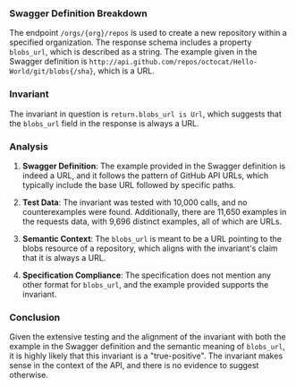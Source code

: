 ### Swagger Definition Breakdown
The endpoint `/orgs/{org}/repos` is used to create a new repository within a specified organization. The response schema includes a property `blobs_url`, which is described as a string. The example given in the Swagger definition is `http://api.github.com/repos/octocat/Hello-World/git/blobs{/sha}`, which is a URL.

### Invariant
The invariant in question is `return.blobs_url is Url`, which suggests that the `blobs_url` field in the response is always a URL.

### Analysis
1. **Swagger Definition**: The example provided in the Swagger definition is indeed a URL, and it follows the pattern of GitHub API URLs, which typically include the base URL followed by specific paths.

2. **Test Data**: The invariant was tested with 10,000 calls, and no counterexamples were found. Additionally, there are 11,650 examples in the requests data, with 9,696 distinct examples, all of which are URLs.

3. **Semantic Context**: The `blobs_url` is meant to be a URL pointing to the blobs resource of a repository, which aligns with the invariant's claim that it is always a URL.

4. **Specification Compliance**: The specification does not mention any other format for `blobs_url`, and the example provided supports the invariant.

### Conclusion
Given the extensive testing and the alignment of the invariant with both the example in the Swagger definition and the semantic meaning of `blobs_url`, it is highly likely that this invariant is a "true-positive". The invariant makes sense in the context of the API, and there is no evidence to suggest otherwise.

